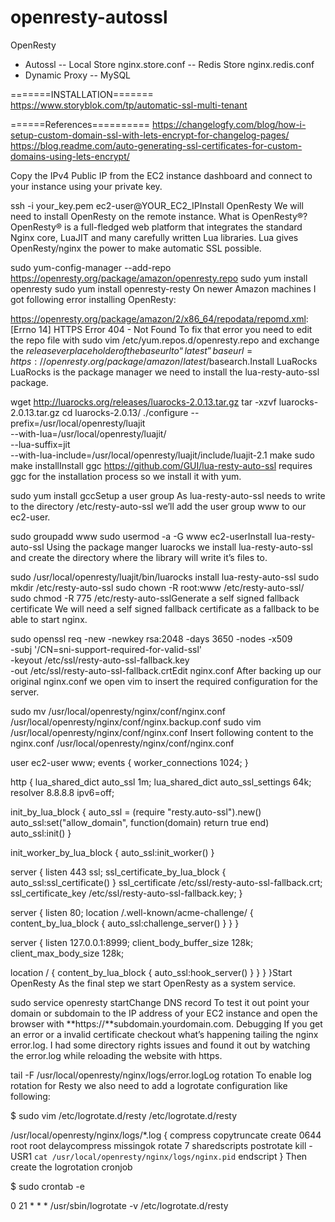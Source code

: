 # openresty-autossl
OpenResty
- Autossl
-- Local Store nginx.store.conf
-- Redis Store nginx.redis.conf
- Dynamic Proxy
-- MySQL

=======INSTALLATION=======
https://www.storyblok.com/tp/automatic-ssl-multi-tenant


======References==========
https://changelogfy.com/blog/how-i-setup-custom-domain-ssl-with-lets-encrypt-for-changelog-pages/
https://blog.readme.com/auto-generating-ssl-certificates-for-custom-domains-using-lets-encrypt/

Copy the IPv4 Public IP from the EC2 instance dashboard and connect to your instance using your private key.

ssh -i your_key.pem ec2-user@YOUR_EC2_IPInstall OpenResty
We will need to install OpenResty on the remote instance. What is OpenResty®? OpenResty® is a full-fledged web platform that integrates the standard Nginx core, LuaJIT and many carefully written Lua libraries. Lua gives OpenResty/nginx the power to make automatic SSL possible.


sudo yum-config-manager --add-repo https://openresty.org/package/amazon/openresty.repo
sudo yum install openresty
sudo yum install openresty-resty
On newer Amazon machines I got following error installing OpenResty:

https://openresty.org/package/amazon/2/x86_64/repodata/repomd.xml: \[Errno 14\] HTTPS Error 404 - Not Found
To fix that error you need to edit the repo file with sudo vim /etc/yum.repos.d/openresty.repo and exchange the $releasever placeholder of the baseurl to “latest” baseurl=https://openresty.org/package/amazon/latest/$basearch.Install LuaRocks
LuaRocks is the package manager we need to install the lua-resty-auto-ssl package.


wget http://luarocks.org/releases/luarocks-2.0.13.tar.gz
tar -xzvf luarocks-2.0.13.tar.gz
cd luarocks-2.0.13/
./configure --prefix=/usr/local/openresty/luajit \
--with-lua=/usr/local/openresty/luajit/ \
--lua-suffix=jit \
--with-lua-include=/usr/local/openresty/luajit/include/luajit-2.1
make
sudo make installInstall ggc
https://github.com/GUI/lua-resty-auto-ssl requires ggc for the installation process so we install it with yum.

sudo yum install gccSetup a user group
As lua-resty-auto-ssl needs to write to the directory /etc/resty-auto-ssl we’ll add the user group www to our ec2-user.


sudo groupadd www
sudo usermod -a -G www ec2-userInstall lua-resty-auto-ssl
Using the package manger luarocks we install lua-resty-auto-ssl and create the directory where the library will write it’s files to.


sudo /usr/local/openresty/luajit/bin/luarocks install lua-resty-auto-ssl
sudo mkdir /etc/resty-auto-ssl
sudo chown -R root:www /etc/resty-auto-ssl/
sudo chmod -R 775 /etc/resty-auto-sslGenerate a self signed fallback certificate
We will need a self signed fallback certificate as a fallback to be able to start nginx.


sudo openssl req -new -newkey rsa:2048 -days 3650 -nodes -x509 \
-subj '/CN=sni-support-required-for-valid-ssl' \
-keyout /etc/ssl/resty-auto-ssl-fallback.key \
-out /etc/ssl/resty-auto-ssl-fallback.crtEdit nginx.conf
After backing up our original nginx.conf we open vim to insert the required configuration for the server.


sudo mv /usr/local/openresty/nginx/conf/nginx.conf /usr/local/openresty/nginx/conf/nginx.backup.conf
sudo vim /usr/local/openresty/nginx/conf/nginx.conf
Insert following content to the nginx.conf
/usr/local/openresty/nginx/conf/nginx.conf


user ec2-user www;
events {
worker_connections 1024;
}

http {
lua_shared_dict auto_ssl 1m;
lua_shared_dict auto_ssl_settings 64k;
resolver 8.8.8.8 ipv6=off;

init_by_lua_block {
auto_ssl = (require "resty.auto-ssl").new()
auto_ssl:set("allow_domain", function(domain)
return true
end)
auto_ssl:init()
}

init_worker_by_lua_block {
auto_ssl:init_worker()
}

server {
listen 443 ssl;
ssl_certificate_by_lua_block {
auto_ssl:ssl_certificate()
}
ssl_certificate /etc/ssl/resty-auto-ssl-fallback.crt;
ssl_certificate_key /etc/ssl/resty-auto-ssl-fallback.key;
}

server {
listen 80;
location /.well-known/acme-challenge/ {
content_by_lua_block {
auto_ssl:challenge_server()
}
}
}

server {
listen 127.0.0.1:8999;
client_body_buffer_size 128k;
client_max_body_size 128k;

location / {
content_by_lua_block {
auto_ssl:hook_server()
}
}
}
}Start OpenResty
As the final step we start OpenResty as a system service.

sudo service openresty startChange DNS record
To test it out point your domain or subdomain to the IP address of your EC2 instance and open the browser with **https://**subdomain.yourdomain.com.
Debugging
If you get an error or a invalid certificate checkout what’s happening tailing the nginx error.log. I had some directory rights issues and found it out by watching the error.log while reloading the website with https.

tail -F /usr/local/openresty/nginx/logs/error.logLog rotation
To enable log rotation for Resty we also need to add a logrotate configuration like following:

$ sudo vim /etc/logrotate.d/resty
/etc/logrotate.d/resty


/usr/local/openresty/nginx/logs/*.log {
compress
copytruncate
create 0644 root root
delaycompress
missingok
rotate 7
sharedscripts
postrotate
kill -USR1 `cat /usr/local/openresty/nginx/logs/nginx.pid`
endscript
}
Then create the logrotation cronjob

$ sudo crontab -e

0 21 * * * /usr/sbin/logrotate -v /etc/logrotate.d/resty
